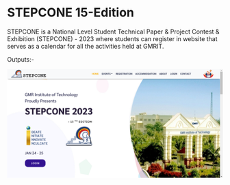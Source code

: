 # STEPCONE  15-Edition

STEPCONE is a National Level Student Technical Paper & Project Contest & Exhibition (STEPCONE) - 2023 where students can register in website that serves as a calendar for all the activities held at GMRIT.

Outputs:-

![outputs](https://raw.githubusercontent.com/Leelaprasad001/STEPCONE---15-Edition/main/output.png)
